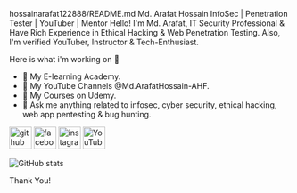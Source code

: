 hossainarafat122888/README.md
Md. Arafat Hossain
InfoSec | Penetration Tester | YouTuber | Mentor
Hello! I'm Md. Arafat, IT Security Professional & Have Rich Experience in Ethical Hacking & Web Penetration Testing. Also, I'm verified YouTuber, Instructor & Tech-Enthusiast.

Here is what i'm working on 👋


- 🔭 My E-learning Academy. 
- 🔭 My YouTube Channels @Md.ArafatHossain-AHF. 
- 🔭 My Courses on Udemy. 
- 💬 Ask me anything related to infosec, cyber security, ethical hacking, web app pentesting & bug hunting. 


[<img src='https://cdn.jsdelivr.net/npm/simple-icons@3.0.1/icons/github.svg' alt='github' height='40'>](https://github.com/hossainarafat122888)  [<img src='https://cdn.jsdelivr.net/npm/simple-icons@3.0.1/icons/facebook.svg' alt='facebook' height='40'>](https://www.facebook.com/hossainarafat122888)  [<img src='https://cdn.jsdelivr.net/npm/simple-icons@3.0.1/icons/instagram.svg' alt='instagram' height='40'>](https://www.instagram.com/hossainarafat122888/)  [<img src='https://cdn.jsdelivr.net/npm/simple-icons@3.0.1/icons/youtube.svg' alt='YouTube' height='40'>](https://www.youtube.com/channel/@Md.ArafatHossain-AHF)  

![GitHub stats](https://github-readme-stats.vercel.app/api?username=hossainarafat122888&show_icons=true)  

Thank You!

